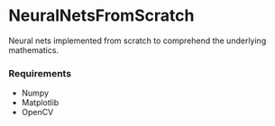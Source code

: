 NeuralNetsFromScratch
====================

Neural nets implemented from scratch to comprehend the underlying mathematics.

### Requirements
- Numpy
- Matplotlib
- OpenCV
